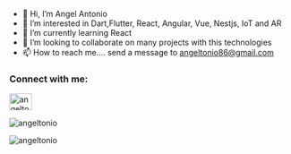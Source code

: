 - 👋 Hi, I’m Angel Antonio
- 👀 I’m interested in Dart,Flutter, React, Angular, Vue, Nestjs, IoT and AR
- 🌱 I’m currently learning React
- 💞️ I’m looking to collaborate on many projects with this technologies 
- 📫 How to reach me.... send a message to angeltonio86@gmail.com

<h3 align="left">Connect with me:</h3>
<p align="left">
<a href="https://linkedin.com/in/angeltonio" target="blank"><img align="center" src="https://raw.githubusercontent.com/rahuldkjain/github-profile-readme-generator/master/src/images/icons/Social/linked-in-alt.svg" alt="angeltonio" height="30" width="40" /></a>
</p>

<p><img align="center" src="https://github-readme-stats.vercel.app/api/top-langs?username=angeltonio&show_icons=true&locale=en&layout=compact" alt="angeltonio" /></p>

<p><img align="center" src="https://github-readme-streak-stats.herokuapp.com/?user=angeltonio&" alt="angeltonio" /></p>

